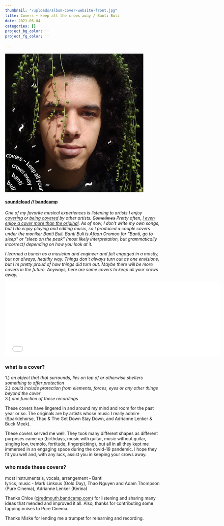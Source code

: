 ```yaml
---
thumbnail: "/uploads/album-cover-website-front.jpg"
title: Covers ~ keep all the crows away / Banti Buli
date: 2021-06-04
categories: []
project_bg_color: ''
project_fg_color: ''

---
```

![](/uploads/album-cover-website.jpg)

#### [soundcloud](https://soundcloud.com/bgheneti) // [bandcamp](https://bantibuli.bandcamp.com/)

_One of my favorite musical experiences is listening to artists I enjoy_ [_covering_](https://weaves.bandcamp.com/track/drag-me-down-one-direction-cover) _or_ [_being covered_](https://www.youtube.com/watch?v=dtBK5oVUKTw) _by other artists. ~~Sometimes~~ Pretty often,_ [_I even enjoy a cover more than the original_](https://sldgmusc.bandcamp.com/track/pink-navel-graceland-paul-simon-coverr)_. As of now, I don't write my own songs, but I do enjoy playing and editing music, so I produced a couple covers under the moniker Banti Buli. Banti Buli is Afaan Oromoo for "Banti, go to sleep" or "sleep on the peak" (most likely interpretation, but grammatically incorrect) depending on how you look at it._ 

_I learned a bunch as a musician and engineer and felt engaged in a mostly, but not always, healthy way. Things don't always turn out as one envisions, but I'm pretty proud of how things did turn out. Maybe there will be more covers in the future. Anyways, here are some covers to keep all your crows away._

<iframe style="border: 0; width: 700px; height: 241px;" src="[https://bandcamp.com/EmbeddedPlayer/album=3803568248/size=large/bgcol=ffffff/linkcol=0687f5/artwork=none/transparent=true/](https://bandcamp.com/EmbeddedPlayer/album=3803568248/size=large/bgcol=ffffff/linkcol=0687f5/artwork=none/transparent=true/ "https://bandcamp.com/EmbeddedPlayer/album=3803568248/size=large/bgcol=ffffff/linkcol=0687f5/artwork=none/transparent=true/")" seamless><a href="[https://bantibuli.bandcamp.com/album/covers-keep-all-your-crows-away](https://bantibuli.bandcamp.com/album/covers-keep-all-your-crows-away "https://bantibuli.bandcamp.com/album/covers-keep-all-your-crows-away")">Covers \~ keep all your crows away by Banti Buli</a></iframe>

### **what is a** cover?

1\.) _an object that that surrounds, lies on top of or otherwise shelters something to offer protection_  
2\.) _could include protection from elements, forces, eyes or any other things beyond the cover_  
3\.) _one function of these recordings_

These covers have lingered in and around my mind and room for the past year or so. The originals are by artists whose music I really admire (Sparklehorse, Thao & The Get Down Stay Down, and Adrianne Lenker & Buck Meek).

These covers served me well. They took many different shapes as different purposes came up (birthdays, music with guitar, music without guitar, singing low, tremolo, fortitude, fingerpicking), but all in all they kept me immersed in an engaging space during the covid-19 pandemic. I hope they fit you well and, with any luck, assist you in keeping your crows away.

### who made these covers?

most instrumentals, vocals, arrangement - Banti  
lyrics, music - Mark Linkous (Gold Day), Thao Nguyen and Adam Thompson (Pure Cinema), Adrianne Lenker (Kerina)

Thanks Chloe ([cjredmouth.bandcamp.com](https://cjredmouth.bandcamp.com)) for listening and sharing many ideas that mended and improved it all. Also, thanks for contributing some tapping noises to Pure Cinema.

Thanks Miske for lending me a trumpet for relearning and recording.